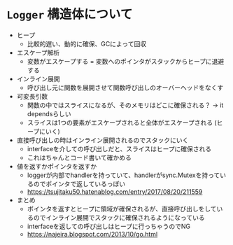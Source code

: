 # `Logger` 構造体について

- ヒープ
  - 比較的遅い、動的に確保、GCによって回収
- エスケープ解析
  - 変数がエスケープする = 変数へのポインタがスタックからヒープに退避する
- インライン展開
  - 呼び出し元に関数を展開させて関数呼び出しのオーバーヘッドをなくす
- 可変長引数
  - 関数の中ではスライスになるが、そのメモリはどこに確保される？ -> it dependsらしい
  - スライスは1つの要素がエスケープされると全体がエスケープされる (ヒープにいく)
- 直接呼び出しの時はインライン展開されるのでスタックにいく
  - interfaceを介しての呼び出しだと、スライスはヒープに確保される
  - これはちゃんとコード書いて確かめる
- 値を返すかポインタを返すか
  - loggerが内部でhandlerを持っていて、handlerがsync.Mutexを持っているのでポインタで返しているっぽい
  - https://tsujitaku50.hatenablog.com/entry/2017/08/20/211559
- まとめ
  - ポインタを返すとヒープに領域が確保されるが、直接呼び出しをしているのでインライン展開でスタックに確保されるようになっている
  - interfaceを返しての呼び出しはヒープに行っちゃうのでNG
  - https://najeira.blogspot.com/2013/10/go.html


